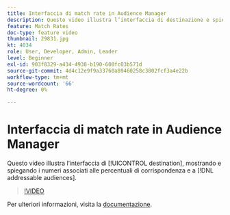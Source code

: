 ```yaml
---
title: Interfaccia di match rate in Audience Manager
description: Questo video illustra l’interfaccia di destinazione e spiega i numeri associati alle percentuali di corrispondenza e ai tipi di pubblico utilizzabili.
feature: Match Rates
doc-type: feature video
thumbnail: 29831.jpg
kt: 4034
role: User, Developer, Admin, Leader
level: Beginner
exl-id: 903f8329-a434-4938-b190-600fc03b571d
source-git-commit: 4d4c12e9f9a33760a89460258c3802fcf3a4e22b
workflow-type: tm+mt
source-wordcount: '66'
ht-degree: 0%

---
```


# Interfaccia di match rate in Audience Manager

Questo video illustra l’interfaccia di [!UICONTROL destination], mostrando e spiegando i numeri associati alle percentuali di corrispondenza e a [!DNL addressable audiences].

>[!VIDEO](https://video.tv.adobe.com/v/29831/?quality=12)

Per ulteriori informazioni, visita la [documentazione](https://experienceleague.adobe.com/docs/audience-manager/user-guide/features/addressable-audiences.html).
